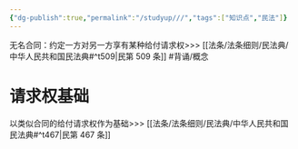 ```yaml
---
{"dg-publish":true,"permalink":"/studyup///","tags":["知识点","民法"]}
---
```


无名合同：约定一方对另一方享有某种给付请求权>>> [[法条/法条细则/民法典/中华人民共和国民法典#^t509\|民第 509 条]] #背诵/概念 
# 请求权基础
以类似合同的给付请求权作为基础>>> [[法条/法条细则/民法典/中华人民共和国民法典#^t467\|民第 467 条]]